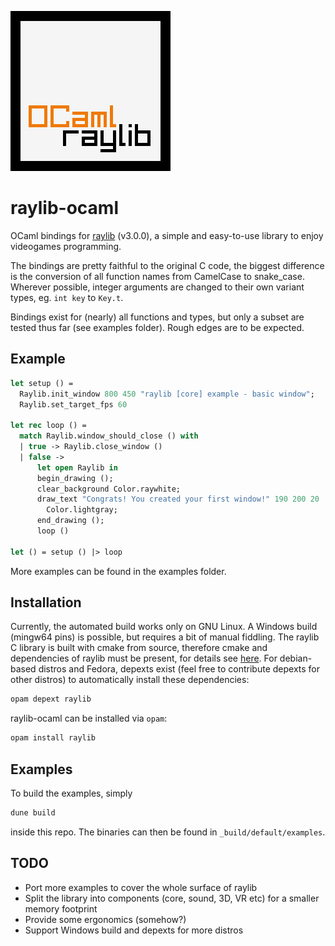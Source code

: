 ![logo](logo/logo.png)

# raylib-ocaml

OCaml bindings for <a href="https://www.raylib.com/" target="_blank">raylib</a> (v3.0.0), a simple and easy-to-use library to enjoy videogames programming.

The bindings are pretty faithful to the original C code, the biggest difference is the conversion of all function names from CamelCase to snake_case.
Wherever possible, integer arguments are changed to their own variant types, eg. `int key` to `Key.t`.

Bindings exist for (nearly) all functions and types, but only a subset are tested thus far (see examples folder). Rough edges are to be expected.

## Example

``` ocaml
let setup () =
  Raylib.init_window 800 450 "raylib [core] example - basic window";
  Raylib.set_target_fps 60

let rec loop () =
  match Raylib.window_should_close () with
  | true -> Raylib.close_window ()
  | false ->
      let open Raylib in
      begin_drawing ();
      clear_background Color.raywhite;
      draw_text "Congrats! You created your first window!" 190 200 20
        Color.lightgray;
      end_drawing ();
      loop ()

let () = setup () |> loop
```
More examples can be found in the examples folder.

## Installation

Currently, the automated build works only on GNU Linux. A Windows build (mingw64 pins) is possible, but requires a bit of manual fiddling. The raylib C library is built with cmake from source, therefore cmake and dependencies of raylib must be present, for details see <a href="https://github.com/raysan5/raylib/wiki/Working-on-GNU-Linux" target="_blank">here</a>.
For debian-based distros and Fedora, depexts exist (feel free to contribute depexts for other distros) to automatically install these dependencies:

``` sh
opam depext raylib
```

raylib-ocaml can be installed via `opam`:

``` sh
opam install raylib
```

## Examples
To build the examples, simply
``` sh
dune build
```
inside this repo. The binaries can then be found in `_build/default/examples`.

## TODO
* Port more examples to cover the whole surface of raylib
* Split the library into components (core, sound, 3D, VR etc) for a smaller memory footprint
* Provide some ergonomics (somehow?)
* Support Windows build and depexts for more distros
